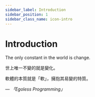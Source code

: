 ```yaml
---
sidebar_label: Introduction
sidebar_position: 1
sidebar_class_name: icon-intro
---
```


# Introduction

The only constant in the world is change.

世上唯一不變的就是變化。

軟體的本質就是「軟」，擁抱其易變的特質。

_— 「Egoless Programming」_
